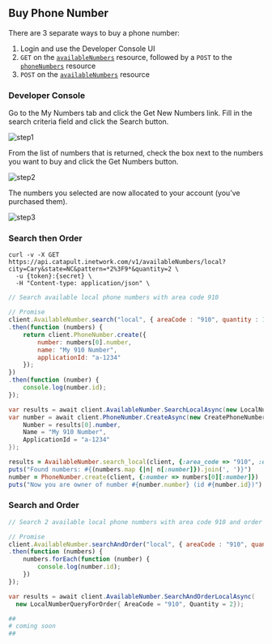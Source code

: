 ## Buy Phone Number
There are 3 separate ways to buy a phone number:
1. Login and use the Developer Console UI
2. `GET` on the [`availableNumbers`](#get-availablenumbers-local) resource, followed by a `POST` to the [`phoneNumbers`](#example-allocate-a-phone-number-to-your-account) resource
3. `POST` on the [`availableNumbers`](#example-search-and-allocate-for-city-state) resource

### Developer Console

Go to the My Numbers tab and click the Get New Numbers link. Fill in the search criteria field and click the Search button.

![step1](images/buytn/step1.png)

From the list of numbers that is returned, check the box next to the numbers you want to buy and click the Get Numbers button.

![step2](images/buytn/step2.png)

The numbers you selected are now allocated to your account (you’ve purchased them).

![step3](images/buytn/step3.png)

### Search then Order
```shell
curl -v -X GET  https://api.catapult.inetwork.com/v1/availableNumbers/local?city=Cary&state=NC&pattern=*2%3F9*&quantity=2 \
  -u {token}:{secret} \
  -H "Content-type: application/json" \
```

```js
// Search available local phone numbers with area code 910

// Promise
client.AvailableNumber.search("local", { areaCode : "910", quantity : 1 })
.then(function (numbers) {
	return client.PhoneNumber.create({
		number: numbers[0].number,
		name: "My 910 Number",
		applicationId: "a-1234"
	});
})
.then(function (number) {
	console.log(number.id);
});
```

```csharp
var results = await client.AvailableNumber.SearchLocalAsync(new LocalNumberQuery{ AreaCode = "910", Quantity = 1});
var number = await client.PhoneNumber.CreateAsync(new CreatePhoneNumberData {
	Number = results[0].number,
	Name = "My 910 Number",
	ApplicationId = "a-1234"
});
```

```ruby
results = AvailableNumber.search_local(client, {:area_code => "910", :quantity => 1})
puts("Found numbers: #{(numbers.map {|n| n[:number]}).join(', ')}")
number = PhoneNumber.create(client, {:number => numbers[0][:number]})
puts("Now you are owner of number #{number.number} (id #{number.id})")
```

### Search and Order

```js
// Search 2 available local phone numbers with area code 910 and order them

// Promise
client.AvailableNumber.searchAndOrder("local", { areaCode : "910", quantity : 2 })
.then(function (numbers) {
	numbers.forEach(function (number) {
		console.log(number.id);
	})
});
```

```csharp
var results = await client.AvailableNumber.SearchAndOrderLocalAsync(
  new LocalNumberQueryForOrder{ AreaCode = "910", Quantity = 2});
```

```ruby
##
# coming soon
##
```
